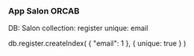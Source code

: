 ### App Salon ORCAB

DB: Salon
collection: register
unique: email

db.register.createIndex( { "email": 1 }, { unique: true } )

